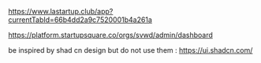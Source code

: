 https://www.lastartup.club/app?currentTabId=66b4dd2a9c7520001b4a261a

https://platform.startupsquare.co/orgs/svwd/admin/dashboard

be inspired by shad cn design but do not use them : https://ui.shadcn.com/